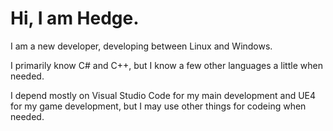 # Hi, I am Hedge.

I am a new developer, developing between Linux and Windows.

I primarily know C# and C++, but I know a few other languages a little when needed.

I depend mostly on Visual Studio Code for my main development and UE4 for my game development, but I may use other things for codeing when needed.
